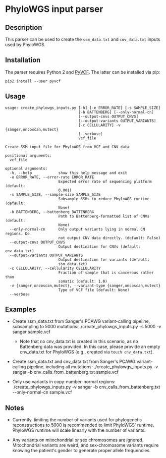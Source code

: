 PhyloWGS input parser
=====================

Description
-----------
This parser can be used to create the `ssm_data.txt` and `cnv_data.txt` inputs used by PhyloWGS.

Installation
------------
The parser requires Python 2 and [PyVCF](https://pypi.python.org/pypi/PyVCF).
The latter can be installed via pip:

    pip2 install --user pyvcf

Usage
-----
    usage: create_phylowgs_inputs.py [-h] [-e ERROR_RATE] [-s SAMPLE_SIZE]
                                     [-b BATTENBERG] [--only-normal-cn]
                                     [--output-cnvs OUTPUT_CNVS]
                                     [--output-variants OUTPUT_VARIANTS]
                                     [-c CELLULARITY] -v {sanger,oncoscan,mutect}
                                     [--verbose]
                                     vcf_file

    Create SSM input file for PhyloWGS from VCF and CNV data

    positional arguments:
      vcf_file

    optional arguments:
      -h, --help            show this help message and exit
      -e ERROR_RATE, --error-rate ERROR_RATE
                            Expected error rate of sequencing platform (default:
                            0.001)
      -s SAMPLE_SIZE, --sample-size SAMPLE_SIZE
                            Subsample SSMs to reduce PhyloWGS runtime (default:
                            None)
      -b BATTENBERG, --battenberg BATTENBERG
                            Path to Battenberg-formatted list of CNVs (default:
                            None)
      --only-normal-cn      Only output variants lying in normal CN regions. Do
                            not output CNV data directly. (default: False)
      --output-cnvs OUTPUT_CNVS
                            Output destination for CNVs (default: cnv_data.txt)
      --output-variants OUTPUT_VARIANTS
                            Output destination for variants (default:
                            ssm_data.txt)
      -c CELLULARITY, --cellularity CELLULARITY
                            Fraction of sample that is cancerous rather than
                            somatic (default: 1.0)
      -v {sanger,oncoscan,mutect}, --variant-type {sanger,oncoscan,mutect}
                            Type of VCF file (default: None)
      --verbose

Examples
--------
* Create ssm_data.txt from Sanger's PCAWG variant-calling
  pipeline, subsampling to 5000 mutations:
        ./create_phylowgs_inputs.py -s 5000 -v sanger sample.vcf
    * Note that no cnv_data.txt is created in this scenario, as no Battenberg
      data was provided. In this case, please provide an empty cnv_data.txt for
      PhyloWGS (e.g., created via `touch cnv_data.txt`).

* Create ssm_data.txt and cnv_data.txt from Sanger's PCAWG variant-calling
  pipeline, including all mutations:
        ./create_phylowgs_inputs.py -v sanger -b cnv_calls_from_battenberg.txt sample.vcf

* Only use variants in copy-number-normal regions:
        ./create_phylowgs_inputs.py -v sanger -b cnv_calls_from_battenberg.txt --only-normal-cn sample.vcf

Notes
-----
* Currently, limiting the number of variants used for phylogenetic
  reconstructions to 5000 is recommended to limit PhyloWGS' runtime. PhyloWGS
  runtime will scale linearly with the number of variants.

* Any variants on mitochondrial or sex chromosomes are ignored. Mitochondrial
  variants are weird, and sex-chromosome variants require knowing the patient's
  gender to generate proper allele frequencies.
